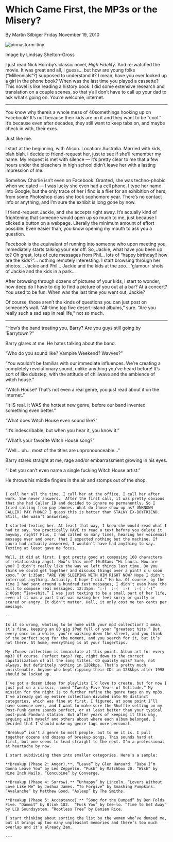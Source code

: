 # Which Came First, the MP3s or the Misery?
By Martin Silbiger
Friday November 19, 2010

![pinnastorm-tiny](/content/images/timthumb.jpg)

Image by Lindsay Shelton-Gross

I just read Nick Hornby’s classic novel, _High Fidelity_.  And re-watched the movie. It was great and all, I guess... but how are young folks (“Millennials”?) supposed to understand it? I mean, have you ever looked up a girl in the phone book? When was the last time you played a cassette? This novel is like reading a history book. I did some extensive research and translation on a couple scenes, so that y’all don’t have to call up your dad to ask what’s going on. You’re welcome, internet.

---

You know why there’s a whole mess of 40somethings hooking up on Facebook? It’s not because their kids are on it and they want to be “cool.” It’s because even after decades, they still want to keep tabs on, and maybe check in with, their exes.

Just like me.

I start at the beginning, with Alison. Location: Australia. Married with kids, blah blah. I decide to friend-request her, just to see if she’ll remember my name. My request is met with silence — it’s pretty clear to me that a few hours under the bleachers in high school didn’t leave her with a lasting impression of me.

Somehow Charlie isn’t even on Facebook. Granted, she was techno-phobic when we dated — I was lucky she even had a cell phone. I type her name into Google, but the only trace of her I find is a flier for an exhibition of hers, from some Photoshop class she took sophomore year. There’s no contact info or anything, and I’m sure the exhibit is long gone by now.

I friend-request Jackie, and she accepts right away. It’s actually kind of frightening that someone would open up so much to me, just because I clicked a button on a webpage.  Literally the minimum amount of effort possible. Even easier than, you know opening my mouth to ask you a question.

Facebook is the equivalent of running into someone who upon meeting you, immediately starts talking your ear off. So, Jackie, what have you been up to? Oh great, lots of cute messages from Phil... lots of “happy birthday!! how are the kids?”... nothing remotely interesting. I start browsing through her photos... Jackie and Phil... Jackie and the kids at the zoo... ’glamour’ shots of Jackie and the kids in a park...

After browsing through dozens of pictures of your kids, I start to wonder, how deep do I have to dig to find a picture of you out at a bar? At a concert? You used to be fun. When was the last time you went out, Jackie?

Of course, those aren’t the kinds of questions you can just post on someone’s wall.  “All-time top five desert-island albums,” sure.  “Are you really such a sad sap in real life,” not so much.

---

“How’s the band treating you, Barry?  Are you guys still going by  ‘Barrytown’?”

Barry glares at me.  He hates talking about the band.

“Who do you sound like? Vampire Weekend? Wavves?”

“You wouldn’t be familiar with our immediate influences. We’re creating a completely revolutionary sound, unlike anything you’ve heard before! It’s sort of like dubstep, with the attitude of chillwave and the ambience of witch house.”

“Witch House? That’s not even a real genre, you just read about it on the internet.”

“It IS real. It WAS the hottest new genre, before our band invented something even better.”

“What does Witch House even sound like?”

“It’s indescribable, but when you hear it, you know it.”

“What’s your favorite Witch House song?”

“Well... uh... most of the titles are unpronounceable...”

Barry stares straight at me, rage and/or embarrassment growing in his eyes.

“I bet you can’t even name a single fucking Witch House artist.”

He throws his middle fingers in the air and stomps out of the shop.

~~~~~

I call her all the time. I call her at the office. I call her after work. She never answers.  After the first call, it was pretty obvious that she had Caller ID and decided to ignore me permanently. So I tried calling from pay phones. What do those show up as? UNKNOWN CALLER? PAY PHONE? I guess this is better than STALKY EX-BOYFRIEND. Still, she wasn’t answering.

I started texting her. At least that way, I knew she would read what I had to say. You practically HAVE to read a text before you delete it anyway, right? Plus, I had called so many times, hearing her voicemail message over and over, that I expected nothing but the machine. If Laura had actually answered, I wouldn’t have had anything to say. Texting at least gave me focus.

Well, it did at first. I got pretty good at composing 160 characters of relationship angst. How’s this one? 10:03am: “Hi Laura. How are you? I didn’t really like the way we left things last time. Do you think we could get together and discuss things over a pint? c u soon xoxo.” Or 1:35am: “ARE YOU SLEEPING WITH HIM RIGHT NOW? Hope I didn’t interrupt anything. Actually, I hope I did.” Ha ha. Of course, by the time I had sent around a hundred text messages, I didn’t even have the will to compose real messages. 12:35pm: “:-(  :-(  :-(  :-( :’-(” 2:00pm: “Ian=shit.” I was just texting to be a small part of her life, even if it was a part that was making her feel sorry or guilty or scared or angry. It didn’t matter. Hell, it only cost me ten cents per message.

---

Is it so wrong, wanting to be home with your mp3 collection? I mean, it’s fine, keeping an 80 gig iPod full of your “greatest hits.” But every once in a while, you’re walking down the street, and you think of the perfect song for the moment, and you search for it, but it’s not there. At home, everything is at your fingertips.

My iTunes collection is immaculate at this point. Album art for every mp3? Of course. Perfect tags? Yep, right down to the correct capitalization of all the song titles. CD quality mp3s? Sure, not always, but definitely nothing in 128kbps. That’s pretty much unlistenable. Anyone who kept ripping their CDs in 128kbps after 1998 should be locked up.

I’ve got a dozen ideas for playlists I’d love to create, but for now I just put on a classic, named “Twenty-Five Years of Solitude.” My mission for the night is to further refine the genre tags on my mp3s. I’ve already got my entire collection divided into 90 distinct categories, which was fine at first. I figured, at some point I’ll have someone over, and I want to make sure the Shuffle setting on my Post-Punk genre sounds perfect, or at least better than your typical post-punk Pandora station. But after years of keeping it this way, arguing with myself and others about where each album belonged, I decided that I should make my genre tags more personal.

“Breakup” isn’t a genre to most people, but to me it is. I pull together dozens and dozens of breakup songs. This sounds hard at first, but one seems to lead straight to the next. I’m a professional at heartache by now.

I start subdividing them into smaller categories. Here’s a sample:

**Breakup (Phase 2: Anger).**. “Leave” by Glen Hansard. “Babe I’m Gonna Leave You” by Led Zeppelin. “Push” by Matchbox 20. “Wish” by Nine Inch Nails. “Concubine” by Converge.

**Breakup (Phase 4: Sorrow).** “Unhappy” by Lincoln. “Lovers Without Love Like Me” by Joshua James. “To Forgive” by Smashing Pumpkins. “Avalanche” by Matthew Good. “Asleep” by The Smiths.

**Breakup (Phase 5: Acceptance).** “Song for the Dumped” by Ben Folds Five. “Dammit” by Blink 182.  “Fuck You” by Cee-lo. “Time to Get Away” by LCD Soundsystem. “Rootless Tree” by Damien Rice.

I start thinking about sorting the list by the women who’ve dumped me, but it brings up too many unpleasant memories and there’s too much overlap and it’s already 2am.

---